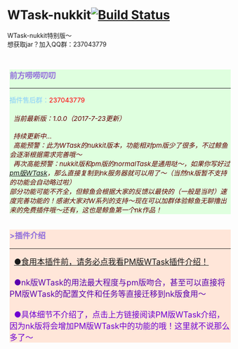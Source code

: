 # WTask-nukkit[![Build Status](https://travis-ci.org/BlueWhaleNetwork/WTask-nukkit.svg?branch=master)](https://travis-ci.org/BlueWhaleNetwork/WTask-nukkit)
WTask-nukkit特别版～<br>
想获取jar？加入QQ群：237043779<br><br><br>


<div class="mdl-grid"><div class="section--center mdl-grid mdl-grid--no-spacing mdl-shadow--2dp" style="margin: 0 5px;width: 100%;background-color:#DFFFDF"><div class="mdl-card__supporting-text" style="width: 100%;color: #87cefa;font-size:15px;text-align:left;">
 <h3 style="margin-top: 5px;color: #9370db;">
 <div class="wrap">前方唠唠叨叨</div>
 </h3><hr>
<span class="mdl-label mdl-label__yellow">插件售后群：<font color=Red>237043779</font></span><br>
<h6><font color=#600000>
&nbsp;&nbsp;当前最新版：1.0.0（2017-7-23更新）<br><br>
&nbsp;&nbsp;持续更新中...<br>
&nbsp;&nbsp;高能预警：此为WTask的nukkit版本，功能相对pm版少了很多，不过鲸鱼会逐渐根据需求完善哦～<br>
&nbsp;&nbsp;再次高能预警：nukkit版和pm版的normalTask是通用哒～，如果你写好过<a href=https://pl.zxda.net/plugins/532.html>pm版WTask</a>，那么直接复制到nk服务器就可以用了～（当然nk版暂不支持的功能会自动略过啦）<br>
部分功能可能不齐全，但鲸鱼会根据大家的反馈以最快的（一般是当时）速度完善功能的！感谢大家对W系列的支持～现在可以加群体验鲸鱼无聊撸出来的免费插件哦～还有，这也是鲸鱼第一个nk作品！
</h6>
</div>
</div>
</div>
<div class="mdl-grid"><div class="section--center mdl-grid mdl-grid--no-spacing mdl-shadow--2dp" style="margin: 0 5px;width: 100%;background-color:#FFE6D9"><div class="mdl-card__supporting-text" style="width: 100%;color: #87cefa;font-size:15px;text-align:left;">
 <h3 style="margin-top: 5px;color: #9370db;">
 &gt;插件介绍
 </h3><hr>
<font size=4>
&nbsp;&nbsp;<font color=#4B0091><a href=https://pl.zxda.net/plugins/532.html>●食用本插件前，请务必点我看PM版WTask插件介绍！</a><br><br></font>
&nbsp;&nbsp;<font color=#5B00AE>●nk版WTask的用法最大程度与pm版吻合，甚至可以直接将PM版WTask的配置文件和任务等直接迁移到nk版食用～<br></font><br>
&nbsp;&nbsp;<font color=#6F00D2>●具体细节不介绍了，点击上方链接阅读PM版WTask介绍，因为nk版将会增加PM版WTask中的功能的哦！这里就不说那么多了～<br></font>
</font>
</div>
</div>
</div>
